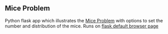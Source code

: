 ## Mice Problem

Python flask app which illustrates the [Mice Problem](https://en.wikipedia.org/wiki/Mice_problem) with options to set the number and distribution of the mice.
Runs on [flask default browser page](http://127.0.0.1:5000/)

